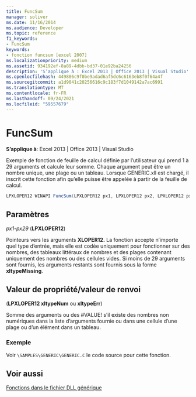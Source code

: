 ```yaml
---
title: FuncSum
manager: soliver
ms.date: 11/16/2014
ms.audience: Developer
ms.topic: reference
f1_keywords:
- FuncSum
keywords:
- fonction funcsum [excel 2007]
ms.localizationpriority: medium
ms.assetid: 934192ef-8a89-4dbb-bd37-01e92ba24256
description: 'S’applique à : Excel 2013 | Office 2013 | Visual Studio'
ms.openlocfilehash: 449886c9f0be9adad6af5dc6c6163eb8f0f64a4f
ms.sourcegitcommit: a1d9041c20256616c9c183f7d1049142a7ac6991
ms.translationtype: MT
ms.contentlocale: fr-FR
ms.lasthandoff: 09/24/2021
ms.locfileid: "59557679"
---
```

# <a name="funcsum"></a>FuncSum

 **S’applique à**: Excel 2013 | Office 2013 | Visual Studio 
  
Exemple de fonction de feuille de calcul définie par l’utilisateur qui prend 1 à 29 arguments et calcule leur somme. Chaque argument peut être un nombre unique, une plage ou un tableau. Lorsque GENERIC.xll est chargé, il inscrit cette fonction afin qu’elle puisse être appelée à partir de la feuille de calcul. 
  
```cs
LPXLOPER12 WINAPI FuncSum(LPXLOPER12 px1, LPXLOPER12 px2, LPXLOPER12 px3,LPXLOPER12 px4, LPXLOPER12 px5, LPXLOPER12 px6, LPXLOPER12 px7,LPXLOPER12 px8, LPXLOPER12 px9, LPXLOPER12 px10, LPXLOPER12 px11,LPXLOPER12 px12, LPXLOPER12 px13, LPXLOPER12 px14, LPXLOPER12 px15,LPXLOPER12 px16, LPXLOPER12 px17, LPXLOPER12 px18, LPXLOPER12 px19,LPXLOPER12 px20, LPXLOPER12 px21, LPXLOPER12 px22, LPXLOPER12 px23,LPXLOPER12 px24, LPXLOPER12 px25, LPXLOPER12 px26, LPXLOPER12 px27,LPXLOPER12 px28, LPXLOPER12 px29);
```

## <a name="parameters"></a>Paramètres

 _px1-px29_ (**LPXLOPER12**)
  
Pointeurs vers les arguments **XLOPER12.** La fonction accepte n’importe quel type d’entrée, mais elle est codée uniquement pour fonctionner sur des nombres, des tableaux littéraux de nombres et des plages contenant uniquement des nombres ou des cellules vides. Si moins de 29 arguments sont fournis, les arguments restants sont fournis sous la forme **xltypeMissing**.
  
## <a name="property-valuereturn-value"></a>Valeur de propriété/valeur de renvoi

(**LPXLOPER12 xltypeNum** ou **xltypeErr**)
  
Somme des arguments ou des #VALUE! s’il existe des nombres non numériques dans la liste d’arguments fournie ou dans une cellule d’une plage ou d’un élément dans un tableau.
  
### <a name="example"></a>Exemple

Voir  `\SAMPLES\GENERIC\GENERIC.C` le code source pour cette fonction. 
  
## <a name="see-also"></a>Voir aussi



[Fonctions dans le fichier DLL générique](functions-in-the-generic-dll.md)

